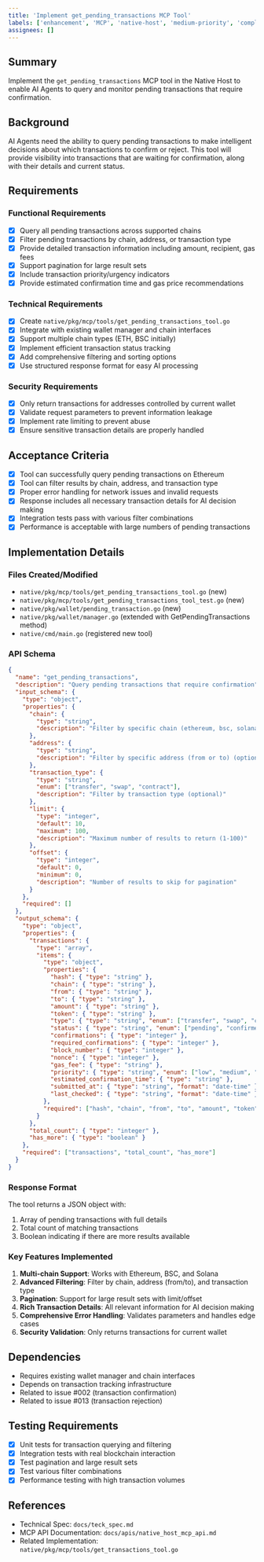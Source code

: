 ```yaml
---
title: 'Implement get_pending_transactions MCP Tool'
labels: ['enhancement', 'MCP', 'native-host', 'medium-priority', 'completed']
assignees: []
---
```


## Summary

Implement the `get_pending_transactions` MCP tool in the Native Host to enable AI Agents to query and monitor pending transactions that require confirmation.

## Background

AI Agents need the ability to query pending transactions to make intelligent decisions about which transactions to confirm or reject. This tool will provide visibility into transactions that are waiting for confirmation, along with their details and current status.

## Requirements

### Functional Requirements

- [x] Query all pending transactions across supported chains
- [x] Filter pending transactions by chain, address, or transaction type
- [x] Provide detailed transaction information including amount, recipient, gas fees
- [x] Support pagination for large result sets
- [x] Include transaction priority/urgency indicators
- [x] Provide estimated confirmation time and gas price recommendations

### Technical Requirements

- [x] Create `native/pkg/mcp/tools/get_pending_transactions_tool.go`
- [x] Integrate with existing wallet manager and chain interfaces
- [x] Support multiple chain types (ETH, BSC initially)
- [x] Implement efficient transaction status tracking
- [x] Add comprehensive filtering and sorting options
- [x] Use structured response format for easy AI processing

### Security Requirements

- [x] Only return transactions for addresses controlled by current wallet
- [x] Validate request parameters to prevent information leakage
- [x] Implement rate limiting to prevent abuse
- [x] Ensure sensitive transaction details are properly handled

## Acceptance Criteria

- [x] Tool can successfully query pending transactions on Ethereum
- [x] Tool can filter results by chain, address, and transaction type
- [x] Proper error handling for network issues and invalid requests
- [x] Response includes all necessary transaction details for AI decision making
- [x] Integration tests pass with various filter combinations
- [x] Performance is acceptable with large numbers of pending transactions

## Implementation Details

### Files Created/Modified

- `native/pkg/mcp/tools/get_pending_transactions_tool.go` (new)
- `native/pkg/mcp/tools/get_pending_transactions_tool_test.go` (new)
- `native/pkg/wallet/pending_transaction.go` (new)
- `native/pkg/wallet/manager.go` (extended with GetPendingTransactions method)
- `native/cmd/main.go` (registered new tool)

### API Schema

```json
{
  "name": "get_pending_transactions",
  "description": "Query pending transactions that require confirmation",
  "input_schema": {
    "type": "object",
    "properties": {
      "chain": { 
        "type": "string", 
        "description": "Filter by specific chain (ethereum, bsc, solana) (optional)"
      },
      "address": { 
        "type": "string", 
        "description": "Filter by specific address (from or to) (optional)" 
      },
      "transaction_type": { 
        "type": "string", 
        "enum": ["transfer", "swap", "contract"],
        "description": "Filter by transaction type (optional)"
      },
      "limit": { 
        "type": "integer", 
        "default": 10,
        "maximum": 100,
        "description": "Maximum number of results to return (1-100)" 
      },
      "offset": { 
        "type": "integer", 
        "default": 0,
        "minimum": 0,
        "description": "Number of results to skip for pagination" 
      }
    },
    "required": []
  },
  "output_schema": {
    "type": "object",
    "properties": {
      "transactions": {
        "type": "array",
        "items": {
          "type": "object",
          "properties": {
            "hash": { "type": "string" },
            "chain": { "type": "string" },
            "from": { "type": "string" },
            "to": { "type": "string" },
            "amount": { "type": "string" },
            "token": { "type": "string" },
            "type": { "type": "string", "enum": ["transfer", "swap", "contract"] },
            "status": { "type": "string", "enum": ["pending", "confirmed", "failed"] },
            "confirmations": { "type": "integer" },
            "required_confirmations": { "type": "integer" },
            "block_number": { "type": "integer" },
            "nonce": { "type": "integer" },
            "gas_fee": { "type": "string" },
            "priority": { "type": "string", "enum": ["low", "medium", "high"] },
            "estimated_confirmation_time": { "type": "string" },
            "submitted_at": { "type": "string", "format": "date-time" },
            "last_checked": { "type": "string", "format": "date-time" }
          },
          "required": ["hash", "chain", "from", "to", "amount", "token", "type", "status"]
        }
      },
      "total_count": { "type": "integer" },
      "has_more": { "type": "boolean" }
    },
    "required": ["transactions", "total_count", "has_more"]
  }
}
```

### Response Format

The tool returns a JSON object with:

1. Array of pending transactions with full details
2. Total count of matching transactions
3. Boolean indicating if there are more results available

### Key Features Implemented

1. **Multi-chain Support**: Works with Ethereum, BSC, and Solana
2. **Advanced Filtering**: Filter by chain, address (from/to), and transaction type
3. **Pagination**: Support for large result sets with limit/offset
4. **Rich Transaction Details**: All relevant information for AI decision making
5. **Comprehensive Error Handling**: Validates parameters and handles edge cases
6. **Security Validation**: Only returns transactions for current wallet

## Dependencies

- Requires existing wallet manager and chain interfaces
- Depends on transaction tracking infrastructure
- Related to issue #002 (transaction confirmation)
- Related to issue #013 (transaction rejection)

## Testing Requirements

- [x] Unit tests for transaction querying and filtering
- [x] Integration tests with real blockchain interaction
- [x] Test pagination and large result sets
- [x] Test various filter combinations
- [x] Performance testing with high transaction volumes

## References

- Technical Spec: `docs/teck_spec.md`
- MCP API Documentation: `docs/apis/native_host_mcp_api.md`
- Related Implementation: `native/pkg/mcp/tools/get_transactions_tool.go`